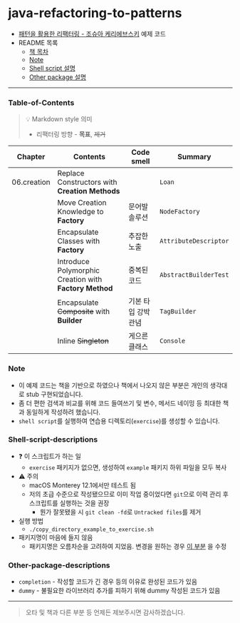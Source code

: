 # java-refactoring-to-patterns

* [패턴을 활용한 리팩터링 - 조슈아 케리에브스키](http://www.yes24.com/Product/Goods/14752528) 예제 코드
* README 목록
  * [책 목차](https://github.com/viiviii/java-refactoring-to-patterns#Table-of-Contents)
  * [Note](https://github.com/viiviii/java-refactoring-to-patterns#Note)
  * [Shell script 설명](https://github.com/viiviii/java-refactoring-to-patterns#Shell-script-descriptions)
  * [Other package 설명](https://github.com/viiviii/java-refactoring-to-patterns#Other-package-descriptions)
  
---

### Table-of-Contents
> 💡 Markdown style 의미   
>   - 리팩터링 방향 - **목표**, ~~제거~~

| Chapter     | Contents                                               | Code smell        | Summary               |
|-------------|--------------------------------------------------------|-------------------|-----------------------|
| 06.creation | Replace Constructors with **Creation Methods**         |                   | `Loan`                |
|             | Move Creation Knowledge to **Factory**                 | 문어발 솔루션         | `NodeFactory`         |
|             | Encapsulate Classes with **Factory**                   | 추잡한 노출          | `AttributeDescriptor` |
|             | Introduce Polymorphic Creation with **Factory Method** | 중복된 코드          | `AbstractBuilderTest` |
|             | Encapsulate ~~Composite~~ with **Builder**             | 기본 타입 강박관념     | `TagBuilder`          |
|             | Inline ~~Singleton~~                                   | 게으른 클래스         | `Console`             |


### Note
* 이 예제 코드는 책을 기반으로 하였으나 책에서 나오지 않은 부분은 개인의 생각대로 stub 구현되었습니다.
* 좀 더 편한 검색과 비교를 위해 코드 들여쓰기 및 변수, 메서드 네이밍 등 최대한 책과 동일하게 작성하려 했습니다.
* `shell script`를 실행하여 연습용 디렉토리(`exercise`)를 생성할 수 있습니다.


### Shell-script-descriptions
* ❓ 이 스크립트가 하는 일
  * `exercise` 패키지가 없으면, 생성하여 `example` 패키지 하위 파일을 모두 복사
* ⚠️ 주의
  * macOS Monterey 12.1에서만 테스트 됨
  * 저의 초급 수준으로 작성됐으므로 이미 작업 중이었다면 `git`으로 이력 관리 후 스크립트를 실행하는 것을 권장
    * 뭔가 잘못됐을 시 `git clean -fd`로 `Untracked files`를 제거
* 실행 방법
  * `./copy_directory_example_to_exercise.sh`
* 패키지명이 마음에 들지 않음
  * 패키지명은 오름차순을 고려하여 지었음. 변경을 원하는 경우 [이 부분](https://github.com/viiviii/java-refactoring-to-patterns/blob/be509bd69b3ba0a5bc9af3e7fb57f168dc05daee/copy_directory_example_to_exercise.sh#L11)
    을 수정


### Other-package-descriptions
* `completion` - 작성할 코드가 긴 경우 등의 이유로 완성된 코드가 있음
* `dummy` - 불필요한 라이브러리 추가를 피하기 위해 dummy 작성된 코드가 있음

---

> 오타 및 책과 다른 부분 등 언제든 제보주시면 감사하겠습니다.

